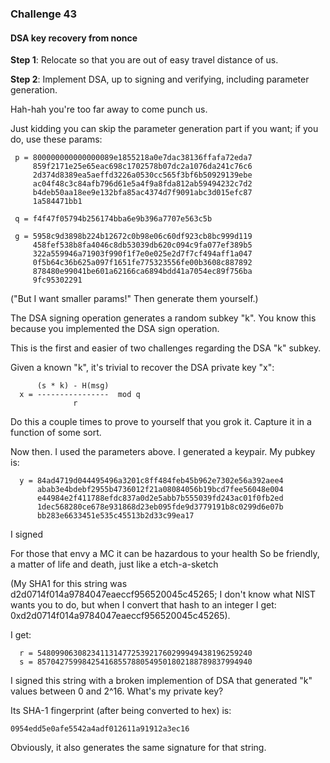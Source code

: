 ### Challenge 43
#### DSA key recovery from nonce

**Step 1**: Relocate so that you are out of easy travel distance of us.

**Step 2**: Implement DSA, up to signing and verifying, including parameter generation.

Hah-hah you're too far away to come punch us.

Just kidding you can skip the parameter generation part if you want; if you do, use these params:

```
 p = 800000000000000089e1855218a0e7dac38136ffafa72eda7
     859f2171e25e65eac698c1702578b07dc2a1076da241c76c6
     2d374d8389ea5aeffd3226a0530cc565f3bf6b50929139ebe
     ac04f48c3c84afb796d61e5a4f9a8fda812ab59494232c7d2
     b4deb50aa18ee9e132bfa85ac4374d7f9091abc3d015efc87
     1a584471bb1
 
 q = f4f47f05794b256174bba6e9b396a7707e563c5b
 
 g = 5958c9d3898b224b12672c0b98e06c60df923cb8bc999d119
     458fef538b8fa4046c8db53039db620c094c9fa077ef389b5
     322a559946a71903f990f1f7e0e025e2d7f7cf494aff1a047
     0f5b64c36b625a097f1651fe775323556fe00b3608c887892
     878480e99041be601a62166ca6894bdd41a7054ec89f756ba
     9fc95302291
```

("But I want smaller params!" Then generate them yourself.)

The DSA signing operation generates a random subkey "k". You know this because you implemented the DSA sign operation.

This is the first and easier of two challenges regarding the DSA "k" subkey.

Given a known "k", it's trivial to recover the DSA private key "x":

          (s * k) - H(msg)
      x = ----------------  mod q
                  r

Do this a couple times to prove to yourself that you grok it. Capture it in a function of some sort.

Now then. I used the parameters above. I generated a keypair. My pubkey is:

```
  y = 84ad4719d044495496a3201c8ff484feb45b962e7302e56a392aee4
      abab3e4bdebf2955b4736012f21a08084056b19bcd7fee56048e004
      e44984e2f411788efdc837a0d2e5abb7b555039fd243ac01f0fb2ed
      1dec568280ce678e931868d23eb095fde9d3779191b8c0299d6e07b
      bb283e6633451e535c45513b2d33c99ea17
```
I signed

For those that envy a MC it can be hazardous to your health
So be friendly, a matter of life and death, just like a etch-a-sketch

(My SHA1 for this string was d2d0714f014a9784047eaeccf956520045c45265; I don't know what NIST wants you to do, but when I convert that hash to an integer I get: 0xd2d0714f014a9784047eaeccf956520045c45265).

I get:

```
  r = 548099063082341131477253921760299949438196259240
  s = 857042759984254168557880549501802188789837994940
```
I signed this string with a broken implemention of DSA that generated "k" values between 0 and 2^16. What's my private key?

Its SHA-1 fingerprint (after being converted to hex) is:

```
0954edd5e0afe5542a4adf012611a91912a3ec16
```
Obviously, it also generates the same signature for that string.
